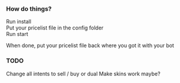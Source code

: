 ### How do things?
Run install  
Put your pricelist file in the config folder  
Run start  

When done, put your pricelist file back where you got it with your bot


### TODO
Change all intents to sell / buy or dual
Make skins work maybe?
